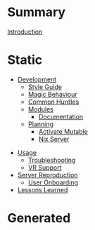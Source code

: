 # Summary

[Introduction](./readme.md)

# Static

<!-- TODO: Split this into two main sections: developer guide and user guide.
Dev guide is for myself, user guide for anyone I set up to use my services,
or would want to use a desktop running NixOS (psycho, now I've given myself a full-time tech support role, how could I do this to myself?)
-->

- [Development](./development/readme.md)
  - [Style Guide](./development/style-guide.md)
  - [Magic Behaviour](./development/magic.md)
  - [Common Hurdles](./development/hurdles.md)
  - [Modules](./development/modules/readme.md)
    - [Documentation](./development/modules/docs.md)
  - [Planning](./development/plan/readme.md)
    - [Activate Mutable](./development/plan/activate-mutable.md)
    - [Nix Server](./development/plan/nix-server.md)

<!--- [Administration](./administration/readme.md)

- [User Guide](./usage/readme.md)-->

- [Usage](./usage/readme.md)
  - [Troubleshooting](./usage/troubleshooting.md)
  - [VR Support](./usage/vr.md)
- [Server Reproduction](./reproduction/readme.md)
  - [User Onboarding](./reproduction/onboarding.md)
- [Lessons Learned](./lessons-learned.md)

# Generated
